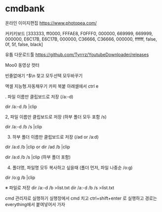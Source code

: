 # cmdbank

온라인 이미지편집
https://www.photopea.com/

커키키보드 [333333, ff0000, FFFAE8, F0FFF0, 000000, 669999, 669999, 000000, E6C17B, E6C17B, 000000, C36666, C36666, 000000, ffffff, false, 0f, 5f, false, black]

유툽 다운로드툴
https://github.com/Tyrrrz/YoutubeDownloader/releases

Moo0 동영상 컷터

빈줄없애기 ^$\n 찾고 모두선택 모두바꾸기

액셀 지능형.자동채우기 카피 복붙 아래셀에서 ctrl e 

. 파일 이름만 클립보드로 저장  (/a:-d)

dir /a:-d /b |clip

2, 파일 이름만 클립보드로 저장 (하부 폴더 모두 포함 /s)

dir /a:-d /b /s |clip

3. 하부 폴더 이름만 클립보드로 저장 (/ad or /a:d) 

dir /a:d /b |clip
or dir /ad /b |clip

dir /a:d /b /s |clip
(하부 폴더 포함)

4. 폴더명, 파일명 모두 복사하고 싶을때 (폴더 먼저, 파일 나중순 /o:g)

dir /o:g /b |clip

※ 파일로 저장 
dir /a:-d /b >list.txt
dir /a:-d /b /s >list.txt  

cmd 관리자로 실행하기
실행창에서 cmd 치고 ctrl+shift+enter 로 실행하고 경로는 everything에서 붙여넣어서 가자

